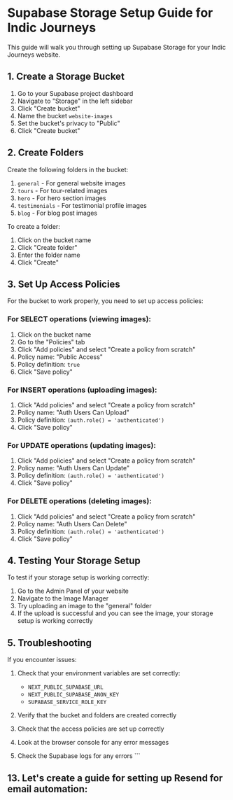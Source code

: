 # Supabase Storage Setup Guide for Indic Journeys

This guide will walk you through setting up Supabase Storage for your Indic Journeys website.

## 1. Create a Storage Bucket

1. Go to your Supabase project dashboard
2. Navigate to "Storage" in the left sidebar
3. Click "Create bucket"
4. Name the bucket `website-images`
5. Set the bucket's privacy to "Public"
6. Click "Create bucket"

## 2. Create Folders

Create the following folders in the bucket:

1. `general` - For general website images
2. `tours` - For tour-related images
3. `hero` - For hero section images
4. `testimonials` - For testimonial profile images
5. `blog` - For blog post images

To create a folder:
1. Click on the bucket name
2. Click "Create folder"
3. Enter the folder name
4. Click "Create"

## 3. Set Up Access Policies

For the bucket to work properly, you need to set up access policies:

### For SELECT operations (viewing images):

1. Click on the bucket name
2. Go to the "Policies" tab
3. Click "Add policies" and select "Create a policy from scratch"
4. Policy name: "Public Access"
5. Policy definition: `true`
6. Click "Save policy"

### For INSERT operations (uploading images):

1. Click "Add policies" and select "Create a policy from scratch"
2. Policy name: "Auth Users Can Upload"
3. Policy definition: `(auth.role() = 'authenticated')`
4. Click "Save policy"

### For UPDATE operations (updating images):

1. Click "Add policies" and select "Create a policy from scratch"
2. Policy name: "Auth Users Can Update"
3. Policy definition: `(auth.role() = 'authenticated')`
4. Click "Save policy"

### For DELETE operations (deleting images):

1. Click "Add policies" and select "Create a policy from scratch"
2. Policy name: "Auth Users Can Delete"
3. Policy definition: `(auth.role() = 'authenticated')`
4. Click "Save policy"

## 4. Testing Your Storage Setup

To test if your storage setup is working correctly:

1. Go to the Admin Panel of your website
2. Navigate to the Image Manager
3. Try uploading an image to the "general" folder
4. If the upload is successful and you can see the image, your storage setup is working correctly

## 5. Troubleshooting

If you encounter issues:

1. Check that your environment variables are set correctly:
   - `NEXT_PUBLIC_SUPABASE_URL`
   - `NEXT_PUBLIC_SUPABASE_ANON_KEY`
   - `SUPABASE_SERVICE_ROLE_KEY`

2. Verify that the bucket and folders are created correctly

3. Check that the access policies are set up correctly

4. Look at the browser console for any error messages

5. Check the Supabase logs for any errors
\`\`\`

## 13. Let's create a guide for setting up Resend for email automation:

